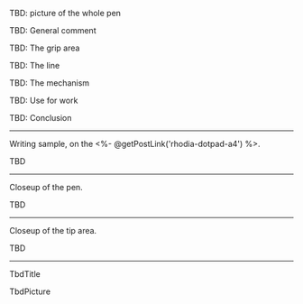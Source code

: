 TBD: picture of the whole pen

TBD: General comment

TBD: The grip area

TBD: The line

TBD: The mechanism

TBD: Use for work

TBD: Conclusion

---
Writing sample, on the <%- @getPostLink('rhodia-dotpad-a4') %>.

TBD

---
Closeup of the pen.

TBD

---
Closeup of the tip area.

TBD

---
TbdTitle

TbdPicture
